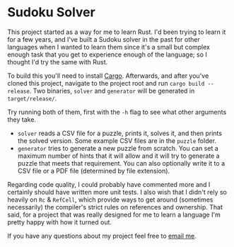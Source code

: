 # Sudoku Solver

This project started as a way for me to learn Rust. 
I'd been trying to learn it for a few years, and I've built a Sudoku solver in the past for other languages when I wanted to learn them since it's a small but complex enough task that you get to experience enough of the language; so I thought I'd try the same with Rust.

To build this you'll need to install [Cargo](https://www.rust-lang.org/). 
Afterwards, and after you've cloned this project, navigate to the project root and run `cargo build --release`. 
Two binaries, `solver` and `generator` will be generated in `target/release/`.

Try running both of them, first with the `-h` flag to see what other arguments they take. 
* `solver` reads a CSV file for a puzzle, prints it, solves it, and then prints the solved version. Some example CSV files are in the `puzzle` folder.
* `generator` tries to generate a new puzzle from scratch. You can set a maximum number of hints that it will allow and it will try to generate a puzzle that meets that requirement. You can also optionally write it to a CSV file or a PDF file (determined by file extension).

Regarding code quality, I could probably have commented more and I certainly should have written more unit tests. 
I also wish that I didn't rely so heavily on `Rc` & `RefCell`, which provide ways to get around (sometimes necessarily) the compiler's strict rules on references and ownership. 
That said, for a project that was really designed for me to learn a language I'm pretty happy with how it turned out.

If you have any questions about my project feel free to [email me](mailto:joel@joeltherrien.ca).   